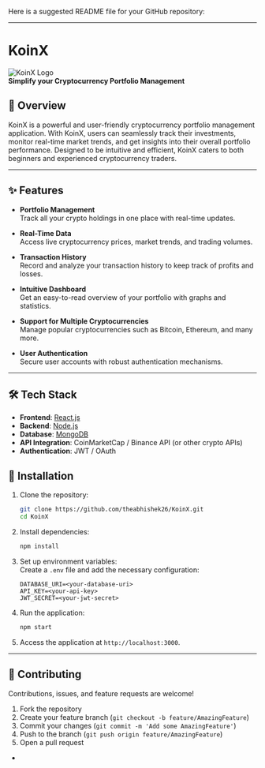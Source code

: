 Here is a suggested README file for your GitHub repository:

---

# KoinX

![KoinX Logo](link-to-logo-if-available)  
**Simplify your Cryptocurrency Portfolio Management**

## 🚀 Overview  
KoinX is a powerful and user-friendly cryptocurrency portfolio management application. With KoinX, users can seamlessly track their investments, monitor real-time market trends, and get insights into their overall portfolio performance. Designed to be intuitive and efficient, KoinX caters to both beginners and experienced cryptocurrency traders.

---

## ✨ Features  

- **Portfolio Management**  
  Track all your crypto holdings in one place with real-time updates.
  
- **Real-Time Data**  
  Access live cryptocurrency prices, market trends, and trading volumes.

- **Transaction History**  
  Record and analyze your transaction history to keep track of profits and losses.

- **Intuitive Dashboard**  
  Get an easy-to-read overview of your portfolio with graphs and statistics.

- **Support for Multiple Cryptocurrencies**  
  Manage popular cryptocurrencies such as Bitcoin, Ethereum, and many more.

- **User Authentication**  
  Secure user accounts with robust authentication mechanisms.

---

## 🛠️ Tech Stack  

- **Frontend**: [React.js](https://reactjs.org/)  
- **Backend**: [Node.js](https://nodejs.org/)  
- **Database**: [MongoDB](https://www.mongodb.com/)  
- **API Integration**: CoinMarketCap / Binance API (or other crypto APIs)  
- **Authentication**: JWT / OAuth  


## 🔧 Installation  

1. Clone the repository:  
   ```bash
   git clone https://github.com/theabhishek26/KoinX.git
   cd KoinX
   ```

2. Install dependencies:  
   ```bash
   npm install
   ```

3. Set up environment variables:  
   Create a `.env` file and add the necessary configuration:  
   ```env
   DATABASE_URI=<your-database-uri>
   API_KEY=<your-api-key>
   JWT_SECRET=<your-jwt-secret>
   ```

4. Run the application:  
   ```bash
   npm start
   ```

5. Access the application at `http://localhost:3000`.

---

## 🤝 Contributing  

Contributions, issues, and feature requests are welcome!  
1. Fork the repository  
2. Create your feature branch (`git checkout -b feature/AmazingFeature`)  
3. Commit your changes (`git commit -m 'Add some AmazingFeature'`)  
4. Push to the branch (`git push origin feature/AmazingFeature`)  
5. Open a pull request  

-
